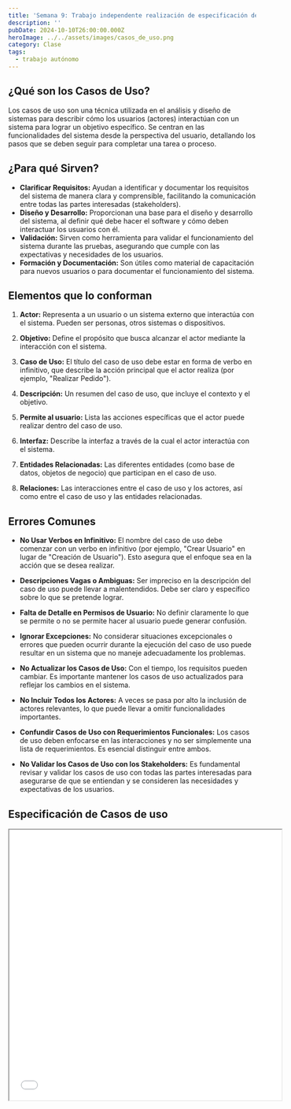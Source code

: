 ```yaml
---
title: 'Semana 9: Trabajo independente realización de especificación de casos de uso'
description: ''
pubDate: 2024-10-10T26:00:00.000Z
heroImage: ../../assets/images/casos_de_uso.png
category: Clase
tags:
  - trabajo autónomo
---
```


## ¿Qué son los Casos de Uso?

Los casos de uso son una técnica utilizada en el análisis y diseño de sistemas para describir cómo los usuarios (actores) interactúan con un sistema para lograr un objetivo específico. Se centran en las funcionalidades del sistema desde la perspectiva del usuario, detallando los pasos que se deben seguir para completar una tarea o proceso.

## ¿Para qué Sirven?

- **Clarificar Requisitos:** Ayudan a identificar y documentar los requisitos del sistema de manera clara y comprensible, facilitando la comunicación entre todas las partes interesadas (stakeholders).
- **Diseño y Desarrollo:** Proporcionan una base para el diseño y desarrollo del sistema, al definir qué debe hacer el software y cómo deben interactuar los usuarios con él.
- **Validación:** Sirven como herramienta para validar el funcionamiento del sistema durante las pruebas, asegurando que cumple con las expectativas y necesidades de los usuarios.
- **Formación y Documentación:** Son útiles como material de capacitación para nuevos usuarios o para documentar el funcionamiento del sistema.

## Elementos que lo conforman

1. **Actor:** Representa a un usuario o un sistema externo que interactúa con el sistema. Pueden ser personas, otros sistemas o dispositivos.

2. **Objetivo:** Define el propósito que busca alcanzar el actor mediante la interacción con el sistema.

3. **Caso de Uso:** El título del caso de uso debe estar en forma de verbo en infinitivo, que describe la acción principal que el actor realiza (por ejemplo, "Realizar Pedido").

4. **Descripción:** Un resumen del caso de uso, que incluye el contexto y el objetivo.

5. **Permite al usuario:** Lista las acciones específicas que el actor puede realizar dentro del caso de uso.

6. **Interfaz:** Describe la interfaz a través de la cual el actor interactúa con el sistema.

7. **Entidades Relacionadas:** Las diferentes entidades (como base de datos, objetos de negocio) que participan en el caso de uso.

8. **Relaciones:** Las interacciones entre el caso de uso y los actores, así como entre el caso de uso y las entidades relacionadas.

## Errores Comunes

- **No Usar Verbos en Infinitivo:** El nombre del caso de uso debe comenzar con un verbo en infinitivo (por ejemplo, "Crear Usuario" en lugar de "Creación de Usuario"). Esto asegura que el enfoque sea en la acción que se desea realizar.

- **Descripciones Vagas o Ambiguas:** Ser impreciso en la descripción del caso de uso puede llevar a malentendidos. Debe ser claro y específico sobre lo que se pretende lograr.

- **Falta de Detalle en Permisos de Usuario:** No definir claramente lo que se permite o no se permite hacer al usuario puede generar confusión.

- **Ignorar Excepciones:** No considerar situaciones excepcionales o errores que pueden ocurrir durante la ejecución del caso de uso puede resultar en un sistema que no maneje adecuadamente los problemas.

- **No Actualizar los Casos de Uso:** Con el tiempo, los requisitos pueden cambiar. Es importante mantener los casos de uso actualizados para reflejar los cambios en el sistema.

- **No Incluir Todos los Actores:** A veces se pasa por alto la inclusión de actores relevantes, lo que puede llevar a omitir funcionalidades importantes.

- **Confundir Casos de Uso con Requerimientos Funcionales:** Los casos de uso deben enfocarse en las interacciones y no ser simplemente una lista de requerimientos. Es esencial distinguir entre ambos.

- **No Validar los Casos de Uso con los Stakeholders:** Es fundamental revisar y validar los casos de uso con todas las partes interesadas para asegurarse de que se entiendan y se consideren las necesidades y expectativas de los usuarios.

## Especificación de Casos de uso

<iframe src="/docs/Especificacion de casos de uso.pdf" width="110%" height="550px" loading="lazy"></iframe>
